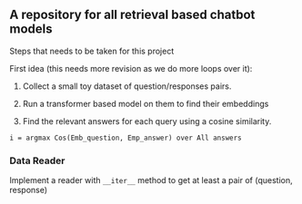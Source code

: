 ## A repository for all retrieval based chatbot models
Steps that needs to be taken for this project

First idea (this needs more revision as we do more loops over it):

1. Collect a small toy dataset of question/responses pairs.

2. Run a transformer based model on them to find their embeddings

3. Find the relevant answers for each query using a cosine similarity.

```
i = argmax Cos(Emb_question, Emp_answer) over All answers
```

### Data Reader
Implement a reader with ```__iter__``` method to get at least a pair of (question, response)



